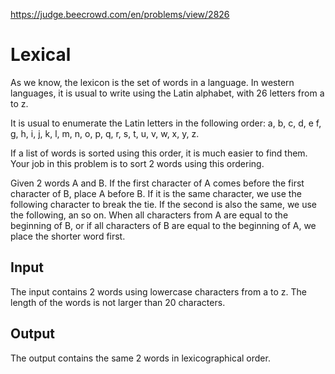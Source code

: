 https://judge.beecrowd.com/en/problems/view/2826

# Lexical

As we know, the lexicon is the set of words in a language. In western languages,
it is usual to write using the Latin alphabet, with 26 letters from a to z.

It is usual to enumerate the Latin letters in the following order: a, b, c, d, e
f, g, h, i, j, k, l, m, n, o, p, q, r, s, t, u, v, w, x, y, z.

If a list of words is sorted using this order, it is much easier to find them.
Your job in this problem is to sort 2 words using this ordering.

Given 2 words A and B. If the first character of A comes before the first
character of B, place A before B. If it is the same character, we use the
following character to break the tie. If the second is also the same, we use the
following, an so on. When all characters from A are equal to the beginning of B,
or if all characters of B are equal to the beginning of A, we place the shorter
word first.

## Input

The input contains 2 words using lowercase characters from a to z. The length of
the words is not larger than 20 characters.

## Output

The output contains the same 2 words in lexicographical order.
